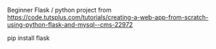 Beginner Flask / python project from
https://code.tutsplus.com/tutorials/creating-a-web-app-from-scratch-using-python-flask-and-mysql--cms-22972



pip install flask